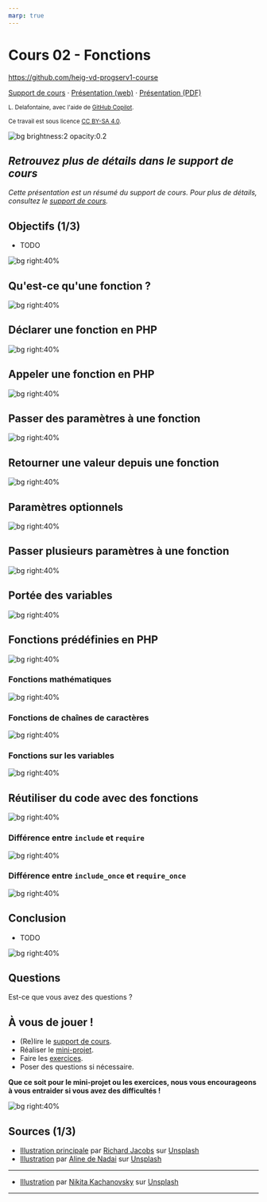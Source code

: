 ```yaml
---
marp: true
---
```


<!--
theme: custom-marp-theme
size: 16:9
paginate: true
author: L. Delafontaine, avec l'aide de GitHub Copilot
title: HEIG-VD ProgServ1 Course - Cours 02 - Fonctions
description: Cours 02 - Fonctions pour le cours ProgServ1 à la HEIG-VD, Suisse
url: https://heig-vd-progserv1-course.github.io/heig-vd-progserv1-course/02-fonctions/01-theorie/index.html
header: "**Cours 02 - Fonctions**"
footer: "**HEIG-VD** - ProgServ1 Course 2024-2025 - CC BY-SA 4.0"
headingDivider: 6
-->

# Cours 02 - Fonctions

<!--
_class: lead
_paginate: false
-->

<https://github.com/heig-vd-progserv1-course>

[Support de cours][course-material] · [Présentation (web)][presentation-web] ·
[Présentation (PDF)][presentation-pdf]

<small>L. Delafontaine, avec l'aide de
[GitHub Copilot](https://github.com/features/copilot).</small>

<small>Ce travail est sous licence [CC BY-SA 4.0][license].</small>

![bg brightness:2 opacity:0.2][illustration-principale]

## _Retrouvez plus de détails dans le support de cours_

<!-- _class: lead -->

_Cette présentation est un résumé du support de cours. Pour plus de détails,
consultez le [support de cours][course-material]._

## Objectifs (1/3)

- TODO

![bg right:40%][illustration-objectifs]

## Qu'est-ce qu'une fonction ?

![bg right:40%][illustration-objectifs]

## Déclarer une fonction en PHP

![bg right:40%][illustration-objectifs]

## Appeler une fonction en PHP

![bg right:40%][illustration-objectifs]

## Passer des paramètres à une fonction

![bg right:40%][illustration-objectifs]

## Retourner une valeur depuis une fonction

![bg right:40%][illustration-objectifs]

## Paramètres optionnels

![bg right:40%][illustration-objectifs]

## Passer plusieurs paramètres à une fonction

![bg right:40%][illustration-objectifs]

## Portée des variables

![bg right:40%][illustration-objectifs]

## Fonctions prédéfinies en PHP

![bg right:40%][illustration-objectifs]

### Fonctions mathématiques

![bg right:40%][illustration-objectifs]

### Fonctions de chaînes de caractères

![bg right:40%][illustration-objectifs]

### Fonctions sur les variables

![bg right:40%][illustration-objectifs]

## Réutiliser du code avec des fonctions

![bg right:40%][illustration-objectifs]

### Différence entre `include` et `require`

![bg right:40%][illustration-objectifs]

### Différence entre `include_once` et `require_once`

![bg right:40%][illustration-objectifs]

## Conclusion

- TODO

![bg right:40%][illustration-principale]

## Questions

<!-- _class: lead -->

Est-ce que vous avez des questions ?

## À vous de jouer !

- (Re)lire le [support de cours][course-material].
- Réaliser le [mini-projet][mini-project].
- Faire les [exercices][exercices].
- Poser des questions si nécessaire.

**Que ce soit pour le mini-projet ou les exercices, nous vous encourageons à
vous entraider si vous avez des difficultés !**

![bg right:40%][illustration-a-vous-de-jouer]

## Sources (1/3)

- [Illustration principale][illustration-principale] par
  [Richard Jacobs](https://unsplash.com/@rj2747) sur
  [Unsplash](https://unsplash.com/photos/grayscale-photo-of-elephants-drinking-water-8oenpCXktqQ)
- [Illustration][illustration-objectifs] par
  [Aline de Nadai](https://unsplash.com/@alinedenadai) sur
  [Unsplash](https://unsplash.com/photos/j6brni7fpvs)

---

- [Illustration][illustration-a-vous-de-jouer] par
  [Nikita Kachanovsky](https://unsplash.com/@nkachanovskyyy) sur
  [Unsplash](https://unsplash.com/photos/white-sony-ps4-dualshock-controller-over-persons-palm-FJFPuE1MAOM)

<!-- URLs -->

[presentation-web]:
	https://heig-vd-progserv1-course.github.io/heig-vd-progserv1-course/02-fonctions/01-theorie/index.html
[presentation-pdf]:
	https://heig-vd-progserv1-course.github.io/heig-vd-progserv1-course/02-fonctions/01-theorie/02-fonctions-presentation.pdf
[course-material]:
	https://github.com/heig-vd-progserv1-course/heig-vd-progserv1-course/blob/main/02-fonctions/01-theorie/README.md
[license]:
	https://github.com/heig-vd-progserv1-course/heig-vd-progserv1-course/blob/main/LICENSE.md
[mini-project]:
	https://github.com/heig-vd-progserv1-course/heig-vd-progserv1-course/blob/main/02-fonctions/02-mini-project/README.md
[exercices]:
	https://github.com/heig-vd-progserv1-course/heig-vd-progserv1-course/blob/main/02-fonctions/03-exercices/README.md

<!-- Illustrations -->

[illustration-principale]:
	https://images.unsplash.com/photo-1517486430290-35657bdcef51?fit=crop&h=720
[illustration-objectifs]:
	https://images.unsplash.com/photo-1516389573391-5620a0263801?fit=crop&h=720

---

[illustration-a-vous-de-jouer]:
	https://images.unsplash.com/photo-1509198397868-475647b2a1e5?fit=crop&h=720
